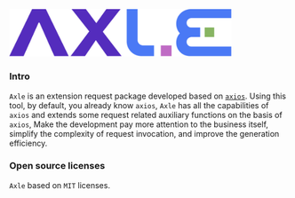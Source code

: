 <div class="varlet-introduce">
  <div>
    <img style="width: 400px" src="../public/logo.svg" />
    <div class="varlet-introduce__name"></div>  
  </div>
</div>

### Intro

`Axle` is an extension request package developed based on [`axios`](https://axios-http.com/). Using this tool, by default, you already know `axios`,
`Axle` has all the capabilities of `axios` and extends some request related auxiliary functions on the basis of `axios`,
Make the development pay more attention to the business itself, simplify the complexity of request invocation, and improve the generation efficiency.


### Open source licenses

`Axle` based on `MIT` licenses.